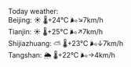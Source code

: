 Today weather:  
Beijing: ☀️   🌡️+24°C 🌬️↘7km/h  
Tianjin: ☀️   🌡️+25°C 🌬️↗7km/h  
Shijiazhuang: ⛅️  🌡️+23°C 🌬️↓7km/h  
Tangshan: 🌦   🌡️+22°C 🌬️→4km/h  
